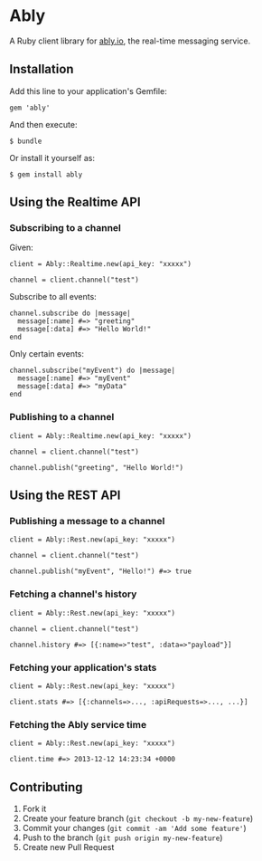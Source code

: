 # Ably

A Ruby client library for [ably.io](https://ably.io), the real-time messaging service.

## Installation

Add this line to your application's Gemfile:

    gem 'ably'

And then execute:

    $ bundle

Or install it yourself as:

    $ gem install ably

## Using the Realtime API

### Subscribing to a channel

Given:

```
client = Ably::Realtime.new(api_key: "xxxxx")

channel = client.channel("test")
```

Subscribe to all events:

```
channel.subscribe do |message|
  message[:name] #=> "greeting"
  message[:data] #=> "Hello World!"
end
```

Only certain events:

```
channel.subscribe("myEvent") do |message|
  message[:name] #=> "myEvent"
  message[:data] #=> "myData"
end
```

### Publishing to a channel

```
client = Ably::Realtime.new(api_key: "xxxxx")

channel = client.channel("test")

channel.publish("greeting", "Hello World!")
```

## Using the REST API

### Publishing a message to a channel

```
client = Ably::Rest.new(api_key: "xxxxx")

channel = client.channel("test")

channel.publish("myEvent", "Hello!") #=> true
```

### Fetching a channel's history

```
client = Ably::Rest.new(api_key: "xxxxx")

channel = client.channel("test")

channel.history #=> [{:name=>"test", :data=>"payload"}]
```

### Fetching your application's stats

```
client = Ably::Rest.new(api_key: "xxxxx")

client.stats #=> [{:channels=>..., :apiRequests=>..., ...}]
```

### Fetching the Ably service time

```
client = Ably::Rest.new(api_key: "xxxxx")

client.time #=> 2013-12-12 14:23:34 +0000
```

## Contributing

1. Fork it
2. Create your feature branch (`git checkout -b my-new-feature`)
3. Commit your changes (`git commit -am 'Add some feature'`)
4. Push to the branch (`git push origin my-new-feature`)
5. Create new Pull Request
